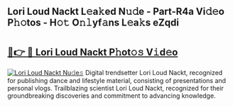 ## Lori Loud Nackt L𝚎a𝚔ed N𝚞𝚍e - Part-R4a Vi𝚍𝚎o P𝚑𝚘tos - H𝚘𝚝 O𝚗𝚕yf𝚊ns L𝚎a𝚔s eZqdi

# <h2><a href="http://kfd8i5.oniu.top/?m=Lori+Loud+Nackt">🔗👉 🔴 Lori Loud Nackt P𝚑ot𝚘𝚜 V𝚒d𝚎o</a></h2>

[![Lori Loud Nackt Nu𝚍e𝚜](https://i.imgur.com/0qMVB7G.gif)](http://kfd8i5.oniu.top/?m=Lori+Loud+Nackt)
Digital trendsetter Lori Loud Nackt, recognized for publishing dance and lifestyle material, consisting of presentations and personal vlogs. Trailblazing scientist Lori Loud Nackt, recognized for their groundbreaking discoveries and commitment to advancing knowledge.  
